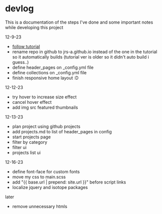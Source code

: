 # devlog
This is a documentation of the steps I've done and some important notes while developing this project

12-9-23
- [follow tutorial](https://youtu.be/zijOXpZzdvs?si=5Dt2kr56M4TAyt30)
- rename repo in github to jrs-a.github.io instead of the one in the tutorial so it automatically builds (tutorial ver is older so it didn't auto build i guess..)
- define header_pages on _config.yml file
- define collections on _config.yml file
- finish responsive home layout :D

12-12-23
- try hover to increase size effect
- cancel hover effect
- add img src featured thumbnails

12-13-23
- plan project using github projects
- add projects.md to list of header_pages in config
- start projects page
- filter by category
- filter ui
- projects list ui

12-16-23
- define font-face for custom fonts
- move my css to main.scss
- add "{{ base.url | prepend: site.url }}" before script links
- localize jquery and isotope packages

later
- remove unnecessary htmls
